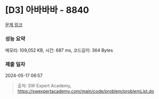 # [D3] 아바바바 - 8840 

[문제 링크](https://swexpertacademy.com/main/code/problem/problemDetail.do?contestProbId=AW4Z8x2KAL8DFAQ7) 

### 성능 요약

메모리: 109,052 KB, 시간: 687 ms, 코드길이: 364 Bytes

### 제출 일자

2024-05-17 06:57



> 출처: SW Expert Academy, https://swexpertacademy.com/main/code/problem/problemList.do